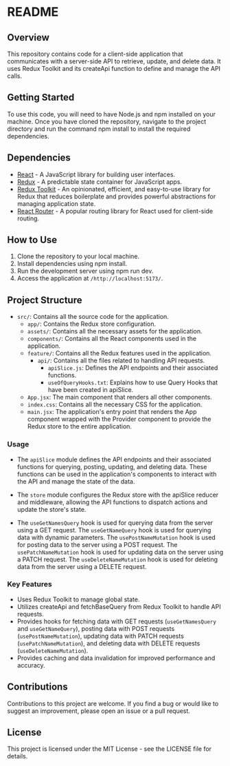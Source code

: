 # README

## Overview

This repository contains code for a client-side application that communicates with a server-side API to retrieve, update, and delete data. It uses Redux Toolkit and its createApi function to define and manage the API calls.

## Getting Started

To use this code, you will need to have Node.js and npm installed on your machine. Once you have cloned the repository, navigate to the project directory and run the command npm install to install the required dependencies.

## Dependencies

- [React](https://reactjs.org/) - A JavaScript library for building user interfaces.
- [Redux](https://redux.js.org/) - A predictable state container for JavaScript apps.
- [Redux Toolkit](https://redux-toolkit.js.org/) - An opinionated, efficient, and easy-to-use library for Redux that reduces boilerplate and provides powerful abstractions for managing application state.
- [React Router](https://reactrouter.com/en/main) - A popular routing library for React used for client-side routing.

## How to Use

1. Clone the repository to your local machine.
2. Install dependencies using npm install.
3. Run the development server using npm run dev.
4. Access the application at `/http://localhost:5173/`.

## Project Structure

- `src/`: Contains all the source code for the application.
  - `app/`: Contains the Redux store configuration.
  - `assets/`: Contains all the necessary assets for the application.
  - `components/`: Contains all the React components used in the application.
  - `feature/`: Contains all the Redux features used in the application.
    - `api/`: Contains all the files related to handling API requests.
      - `apiSlice.js`: Defines the API endpoints and their associated functions.
      - `useOfQueryHooks.txt`: Explains how to use Query Hooks that have been created in apiSlice.
  - `App.jsx`: The main component that renders all other components.
  - `index.css`: Contains all the necessary CSS for the application.
  - `main.jsx`: The application's entry point that renders the App component wrapped with the Provider component to provide the Redux store to the entire application.

### Usage

- The `apiSlice` module defines the API endpoints and their associated functions for querying, posting, updating, and deleting data. These functions can be used in the application's components to interact with the API and manage the state of the data.

- The `store` module configures the Redux store with the apiSlice reducer and middleware, allowing the API functions to dispatch actions and update the store's state.

- The `useGetNamesQuery` hook is used for querying data from the server using a GET request. The `useGetNameQuery` hook is used for querying data with dynamic parameters. The `usePostNameMutation` hook is used for posting data to the server using a POST request. The `usePatchNameMutation` hook is used for updating data on the server using a PATCH request. The `useDeleteNameMutation` hook is used for deleting data from the server using a DELETE request.

### Key Features

- Uses Redux Toolkit to manage global state.
- Utilizes createApi and fetchBaseQuery from Redux Toolkit to handle API requests.
- Provides hooks for fetching data with GET requests (`useGetNamesQuery` and `useGetNameQuery`), posting data with POST requests (`usePostNameMutation`), updating data with PATCH requests (`usePatchNameMutation`), and deleting data with DELETE requests (`useDeleteNameMutation`).
- Provides caching and data invalidation for improved performance and accuracy.

## Contributions

Contributions to this project are welcome. If you find a bug or would like to suggest an improvement, please open an issue or a pull request.

## License

This project is licensed under the MIT License - see the LICENSE file for details.
